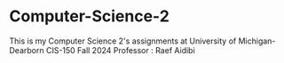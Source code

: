 # Computer-Science-2
This is my Computer Science 2's assignments at University of Michigan-Dearborn
CIS-150    Fall 2024
Professor : Raef Aidibi
